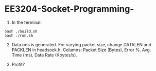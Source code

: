 EE3204-Socket-Programming-
==========================

1. In the terminal:
  ```
  bash ./build.sh
  bash ./run.sh
  ```
2. Data.ods is generated. For varying packet size, change DATALEN and PACKLEN in headsock.h. Columns: Packet Size (Bytes), Error %, Avg. Time (ms), Data Rate (Kbytes/s). 

3. Profit?
